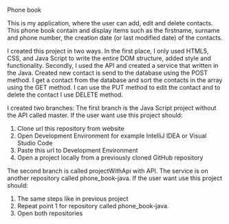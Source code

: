 Phone book

This is my application, where the user can add, edit and delete contacts. 
This phone book contain and display items such as the firstname, surname and phone number, the creation date (or last modified date) of the contacts.

I created this project in two ways.
In the first place, I only used HTML5, CSS, and Java Script to write the entire DOM structure, added style and functionality.
Secondly, I used the API and created a service that written in the Java.
  Created new contact is send to the database using the POST method.
  I get a contact from the database and sort the contacts in the array using the GET method.
  I can use the PUT method to edit the contact and to delete the contact I use DELETE method.

I created two branches: 
The first branch is the Java Script project without the API called master.
  If the user want use this project should:
  1. Clone url this repository from website
  2. Open Development Environment for example IntelliJ IDEA or Visual Studio Code
  3. Paste this url to Development Environment
  4. Open a project locally from a previously cloned GitHub repository

The second branch is called projectWithApi with API. The service is on another repository called phone_book-java.
  If the user want use this project should:
  1. The same steps like in previous project
  2. Repeat point 1 for repository called phone_book-java.
  3. Open both repositories 
